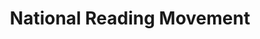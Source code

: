---
layout: homepage
title: National Reading Movement
description: Read More, Read Widely, Read Together
permalink: /
notification: 
sections:
    - hero:
        title: 
        subtitle: 
        background: /images/WordsAre_Web.png
        url: /contact-us/
        button: 
        key_highlights:
            - title: Grab a Book
              description: Borrow the reads in selected Grab vehicles. Find out more.
              url: /grab-a-book/
            - title: Coffee Meets Novel
              description: Get your free treat when you borrow an eBook/audiobook! Find out more.
              url: /cmn/
            - title: Book Clubs
              description: Keen to share your thoughts about the books you have read? Why not join a book club? Find out more.
              url: /initiatives/book-clubs/
    - infopic:
        title: Read@Work
        subtitle: Highlights
        description: Find out how you can incorporate reading habits in the workplace
        button: Learn More
        url: /read-at-work/
        image: /images/readwork.jpg
        alt: Read@Work
    - infopic:
        title: Book Recommendations, Reviews and More!
        subtitle: Highlights
        description: Make reading part of your lifestyle. Explore featured titles and author thoughts and more!
        button: Explore
        url: https://medium.com/publiclibrarysg
        image: /images/digital-skill-banner.jpg
        alt: Explore reads and more
    
---